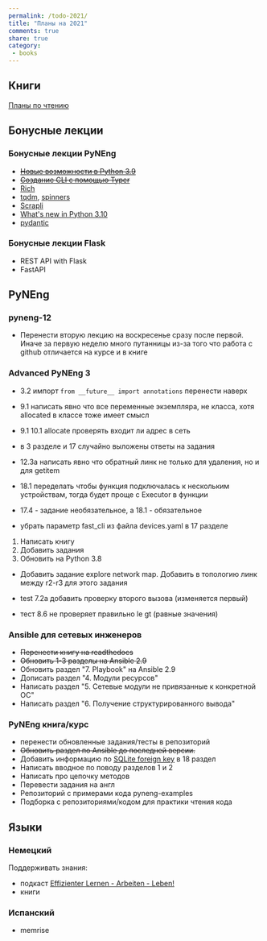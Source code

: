 ```yaml
---
permalink: /todo-2021/
title: "Планы на 2021"
comments: true
share: true
category:
 - books
---
```



## Книги

[Планы по чтению](https://natenka.github.io/to-read)


## Бонусные лекции

### Бонусные лекции PyNEng

* [~~Новые возможности в Python 3.9~~](https://github.com/pyneng/pyneng-bonus-lectures/tree/master/examples/08_python39)
* [~~Создание CLI с помощью Typer~~](https://github.com/pyneng/pyneng-bonus-lectures/tree/master/examples/09_typer)
* [Rich](https://github.com/willmcgugan/rich)
* [tqdm](https://github.com/tqdm/tqdm), [spinners](https://github.com/manrajgrover/halo)
* [Scrapli](https://github.com/carlmontanari/scrapli)
* [What's new in Python 3.10](https://docs.python.org/3.10/whatsnew/3.10.html)
* [pydantic](https://github.com/samuelcolvin/pydantic)


### Бонусные лекции Flask

* REST API with Flask
* FastAPI

## PyNEng

### pyneng-12

* Перенести вторую лекцию на воскресенье сразу после первой. Иначе за первую неделю много путанницы из-за того что работа
  с github отличается на курсе и в книге

### Advanced PyNEng 3

* 3.2 импорт ``from __future__ import annotations`` перенести наверх
* 9.1 написать явно что все переменные экземпляра, не класса, хотя allocated в классе тоже имеет смысл
* 9.1 10.1 allocate проверять входит ли адрес в сеть
* в 3 разделе и 17 случайно выложены ответы на задания
* 12.3a написать явно что обратный линк не только для удаления, но и для getitem

* 18.1 переделать чтобы функция подключалась к нескольким устройствам, тогда будет проще с Executor в функции
* 17.4 - задание необязательное, а 18.1 - обязательное
* убрать параметр fast_cli из файла devices.yaml в 17 разделе


1. Написать книгу
2. Добавить задания
3. Обновить на Python 3.8

* Добавить задание explore network map. Добавить в топологию линк между r2-r3 для этого задания

* test 7.2a добавить проверку второго вызова (изменяется первый)
* тест 8.6 не проверяет правильно le gt (равные значения)

### Ansible для сетевых инженеров

* ~~Перенести книгу на readthedocs~~
* ~~Обновить 1-3 разделы на Ansible 2.9~~
* Обновить раздел "7. Playbook" на Ansible 2.9
* Дописать раздел "4. Модули ресурсов"
* Написать раздел "5. Сетевые модули не привязанные к конкретной ОС"
* Написать раздел "6. Получение структурированного вывода"


### PyNEng книга/курс

* перенести обновленные задания/тесты в репозиторий
* ~~Обновить раздел по Ansible до последней версии.~~
* Добавить информацию по [SQLite foreign key](https://pyneng.github.io/pyneng-3/db-foreign-key/) в 18 раздел
* Написать вводное по поводу разделов 1 и 2
* Написать про цепочку методов
* Перевести задания на англ
* Репозиторий с примерами кода pyneng-examples
* Подборка с репозиториями/кодом для практики чтения кода

## Языки

### Немецкий

Поддерживать знания:

* подкаст [Effizienter Lernen - Arbeiten - Leben!](https://www.selbst-management.biz/podcast-2/)
* книги

### Испанский

* memrise

